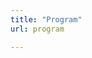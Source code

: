 ```yaml
---
title: "Program"
url: program

---
```


<script type="text/javascript" src="https://sessionize.com/api/v2/wkqa4jx3/view/GridSmart"></script>